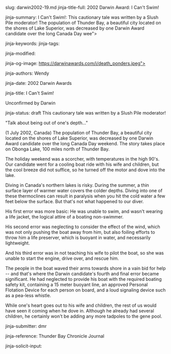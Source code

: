 slug: darwin2002-19.md
jinja-title-full: 2002 Darwin Award: I Can't Swim!

jinja-summary: I Can't Swim!: This cautionary tale was written by a Slush Pile moderator! The population of Thunder Bay, a beautiful city located on the shores of Lake Superior, was decreased by one Darwin Award candidate over the long Canada Day wee">

jinja-keywords:
jinja-tags:

jinja-modified:

jinja-og-image: https://darwinawards.com/i/death_ponders.jpeg">

jinja-authors: Wendy

jinja-date: 2002 Darwin Awards


jinja-title: I Can't Swim!

Unconfirmed by Darwin

jinja-status: draft
This cautionary tale was written by a Slush Pile moderator!

"Talk about being out of one's depth..."

(1 July 2002, Canada) The population of Thunder Bay, a beautiful city
located on the shores of Lake Superior, was decreased by one Darwin Award
candidate over the long Canada Day weekend. The story takes place on Obonga
Lake, 100 miles north of Thunder Bay.

The holiday weekend was a scorcher, with temperatures in the high 90's.	 Our
candidate went for a cooling boat ride with his wife and children, but the
cool breeze did not suffice, so he turned off the motor and dove into the
lake.

Diving in Canada's northern lakes is risky. During the summer, a thin
surface layer of warmer water covers the colder depths.	 Diving into one of
these thermoclines can result in paralysis when you hit the cold water a
few feet below the surface. But that's not what happened to our diver.

His first error was more basic: He was unable to swim, and wasn't wearing a
life jacket, the logical attire of a boating non-swimmer.

His second error was neglecting to consider the effect of the wind, which
was not only pushing the boat away from him, but also foiling efforts to
throw him a life preserver, which is buoyant in water, and necessarily
lightweight.

And his third error was in not teaching his wife to pilot the boat, so she
was unable to start the engine, drive over, and rescue him.

The people in the boat waved their arms towards shore in a vain bid for
help -- and that's where the Darwin candidate's fourth and final error
became significant. He had neglected to provide his boat with the required
boating safety kit, containing a 15 meter buoyant line, an approved
Personal Flotation Device for each person on board, and a loud signaling
device such as a pea-less whistle.

While one's heart goes out to his wife and children, the rest of us would
have seen it coming when he dove in. Although he already had several
children, he certainly won't be adding any more tadpoles to the gene pool.

<!--
<P><A href="http://forum.DarwinAwards.com/index.php?act=ST&f=2&t=3960">Can anyone from Thunder Bay confirm this?</A>
-->
<P align=center>
<!--#include virtual="/inc/votebar_viewvoteonly" -->

jinja-submitter: dmr

jinja-reference: Thunder Bay Chronicle Journal

jinja-solicit-input:



<!--#include file=nav_2002.html -->


